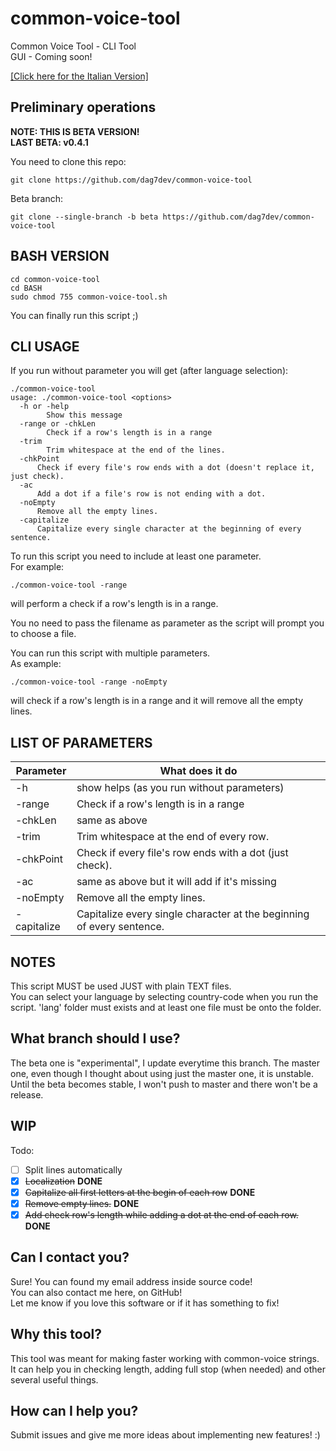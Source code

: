 # common-voice-tool
Common Voice Tool - CLI Tool <br>
GUI - Coming soon!<br>

[[Click here for the Italian Version]](LEGGIMI.MD)

## Preliminary operations

**NOTE: THIS IS BETA VERSION!**<br>
**LAST BETA: v0.4.1**

You need to clone this repo:
```
git clone https://github.com/dag7dev/common-voice-tool
```
Beta branch:
```
git clone --single-branch -b beta https://github.com/dag7dev/common-voice-tool
```

## BASH VERSION

```
cd common-voice-tool
cd BASH
sudo chmod 755 common-voice-tool.sh
```

You can finally run this script ;)

## CLI USAGE

If you run without parameter you will get (after language selection):
```
./common-voice-tool
usage: ./common-voice-tool <options>
  -h or -help
    	Show this message
  -range or -chkLen
    	Check if a row's length is in a range
  -trim
    	Trim whitespace at the end of the lines.
  -chkPoint
      Check if every file's row ends with a dot (doesn't replace it, just check).
  -ac
      Add a dot if a file's row is not ending with a dot.
  -noEmpty
      Remove all the empty lines.
  -capitalize
      Capitalize every single character at the beginning of every sentence.
```

To run this script you need to include at least one parameter.<br>
For example: 
```
./common-voice-tool -range
```
will perform a check if a row's length is in a range. <br>

You no need to pass the filename as parameter as the script will prompt you to choose a file. <br>

You can run this script with multiple parameters.<br>
As example:
```
./common-voice-tool -range -noEmpty
```
will check if a row's length is in a range and it will remove all the empty lines.

## LIST OF PARAMETERS
Parameter | What does it do
------------ | -------------
-h | show helps (as you run without parameters)
-range | Check if a row's length is in a range
-chkLen | same as above
-trim | Trim whitespace at the end of every row.
-chkPoint | Check if every file's row ends with a dot (just check).
-ac | same as above but it will add if it's missing
-noEmpty | Remove all the empty lines.
-capitalize | Capitalize every single character at the beginning of every sentence.

## NOTES
This script MUST be used JUST with plain TEXT files.<br>
You can select your language by selecting country-code when you run the script.
'lang' folder must exists and at least one file must be onto the folder.

## What branch should I use?
The beta one is "experimental", I update everytime this branch.
The master one, even though I thought about using just the master one, it is unstable.
Until the beta becomes stable, I won't push to master and there won't be a release.

## WIP

Todo:
- [ ] Split lines automatically
- [x] ~~Localization~~ **DONE**
- [x] ~~Capitalize all first letters at the begin of each row~~ **DONE**
- [x] ~~Remove empty lines.~~ **DONE**
- [x] ~~Add check row's length while adding a dot at the end of each row.~~ **DONE**

## Can I contact you?
Sure! You can found my email address inside source code!<br>
You can also contact me here, on GitHub!<br>
Let me know if you love this software or if it has something to fix!<br>

## Why this tool?
This tool was meant for making faster working with common-voice strings.<br>
It can help you in checking length, adding full stop (when needed) and other several useful things.<br>

## How can I help you?
Submit issues and give me more ideas about implementing new features! :) <br>
